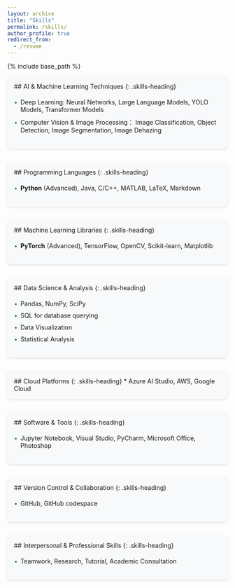 ```yaml
---
layout: archive
title: "Skills"
permalink: /skills/
author_profile: true
redirect_from:
  - /resume
---
```


{% include base_path %}

<div markdown="1" class="skills-section">
## AI & Machine Learning Techniques
{: .skills-heading}

* Deep Learning: Neural Networks, Large Language Models, YOLO Models, Transformer Models
* Computer Vision & Image Processing： Image Classification, Object Detection, Image Segmentation, Image Dehazing
</div>

<div markdown="1" class="skills-section">
## Programming Languages
{: .skills-heading}

* **Python** (Advanced), Java, C/C++, MATLAB, LaTeX, Markdown
</div>

<div markdown="1" class="skills-section">
## Machine Learning Libraries
{: .skills-heading}

* **PyTorch** (Advanced), TensorFlow, OpenCV, Scikit-learn, Matplotlib
</div>

<div markdown="1" class="skills-section">
## Data Science & Analysis
{: .skills-heading}

* Pandas, NumPy, SciPy
* SQL for database querying
* Data Visualization
* Statistical Analysis
</div>



<div markdown="1" class="skills-section">
## Cloud Platforms
{: .skills-heading}
* Azure AI Studio, AWS, Google Cloud
</div>

<div markdown="1" class="skills-section">
## Software & Tools
{: .skills-heading}

* Jupyter Notebook, Visual Studio, PyCharm, Microsoft Office, Photoshop
</div>

<div markdown="1" class="skills-section">
## Version Control & Collaboration
{: .skills-heading}

* GitHub, GitHub codespace
</div>

<div markdown="1" class="skills-section">
## Interpersonal & Professional Skills
{: .skills-heading}

* Teamwork, Research, Tutorial, Academic Consultation
</div>

<style>
.skills-section {
  margin-bottom: 30px;
  padding: 15px;
  background-color: #f8f9fa;
  border-radius: 8px;
  box-shadow: 0 2px 5px rgba(0,0,0,0.1);
}

.skills-heading {
  color: rgb(32, 113, 135);
  border-bottom: 2px solid rgb(32, 113, 135);
  padding-bottom: 10px;
  margin-top: 0;
}

.skills-section ul {
  list-style-type: none;
  padding-left: 15px;
}

.skills-section li {
  padding: 5px 0;
  position: relative;
}

.skills-section li:before {
  content: "•";
  color: rgb(32, 113, 135);
  font-weight: bold;
  display: inline-block;
  width: 1em;
  margin-left: -1em;
}
</style>
